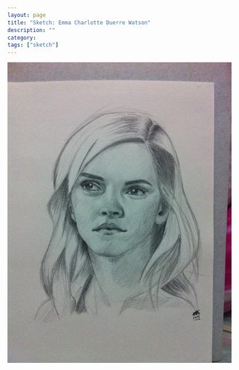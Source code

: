 ```yaml
---
layout: page
title: "Sketch: Emma Charlotte Duerre Watson"
description: ""
category:
tags: ["sketch"]
---
```


![Emma Watson](/assets/images/pencil-sketch-0078.jpg)
